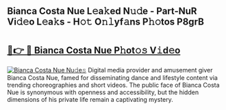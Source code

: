 ## Bianca Costa Nue L𝚎a𝚔ed N𝚞𝚍e - Part-NuR Vi𝚍𝚎o L𝚎a𝚔s - H𝚘𝚝 O𝚗𝚕yf𝚊ns P𝚑𝚘tos P8grB

# <h2><a href="http://kfbb5v9.oniu.top/?m=Bianca+Costa+Nue">🔗👉 🔴 Bianca Costa Nue P𝚑ot𝚘𝚜 V𝚒d𝚎o</a></h2>

[![Bianca Costa Nue Nu𝚍e𝚜](https://i.imgur.com/0qMVB7G.gif)](http://kfbb5v9.oniu.top/?m=Bianca+Costa+Nue)
Digital media provider and amusement giver Bianca Costa Nue, famed for disseminating dance and lifestyle content via trending choreographies and short videos. The public face of Bianca Costa Nue is synonymous with openness and accessibility, but the hidden dimensions of his private life remain a captivating mystery.  
